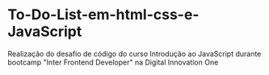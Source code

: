 # To-Do-List-em-html-css-e-JavaScript
Realização do desafio de código do curso Introdução ao JavaScript durante bootcamp "Inter Frontend Developer" na Digital Innovation One
